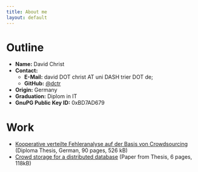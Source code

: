 ```yaml
---
title: About me
layout: default
---
```

# Outline

- **Name:** David Christ
- **Contact:**
  - **E-Mail:** david DOT christ AT uni DASH trier DOT de;
  - **GitHub:** [@dctr](https://github.com/dctr "github.com / dctr")
- **Origin:** Germany
- **Graduation:** Diplom in IT
- **GnuPG Public Key ID:** 0xBD7AD679


# Work

- [Kooperative verteilte Fehleranalyse auf der Basis von Crowdsourcing](/downloads/kooperative-verteilte-fehleranalyse-auf-der-basis-von-crowdsourcing.pdf) (Diploma Thesis, German, 90 pages, 526 kB)
- [Crowd storage for a distributed database](/downloads/crowd-storage-for-a-distributed-database.pdf) (Paper from Thesis, 6 pages, 118kB)